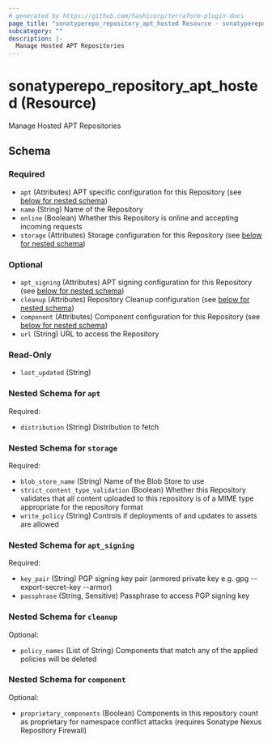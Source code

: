 ```yaml
---
# generated by https://github.com/hashicorp/terraform-plugin-docs
page_title: "sonatyperepo_repository_apt_hosted Resource - sonatyperepo"
subcategory: ""
description: |-
  Manage Hosted APT Repositories
---
```


# sonatyperepo_repository_apt_hosted (Resource)

Manage Hosted APT Repositories



<!-- schema generated by tfplugindocs -->
## Schema

### Required

- `apt` (Attributes) APT specific configuration for this Repository (see [below for nested schema](#nestedatt--apt))
- `name` (String) Name of the Repository
- `online` (Boolean) Whether this Repository is online and accepting incoming requests
- `storage` (Attributes) Storage configuration for this Repository (see [below for nested schema](#nestedatt--storage))

### Optional

- `apt_signing` (Attributes) APT signing configuration for this Repository (see [below for nested schema](#nestedatt--apt_signing))
- `cleanup` (Attributes) Repository Cleanup configuration (see [below for nested schema](#nestedatt--cleanup))
- `component` (Attributes) Component configuration for this Repository (see [below for nested schema](#nestedatt--component))
- `url` (String) URL to access the Repository

### Read-Only

- `last_updated` (String)

<a id="nestedatt--apt"></a>
### Nested Schema for `apt`

Required:

- `distribution` (String) Distribution to fetch


<a id="nestedatt--storage"></a>
### Nested Schema for `storage`

Required:

- `blob_store_name` (String) Name of the Blob Store to use
- `strict_content_type_validation` (Boolean) Whether this Repository validates that all content uploaded to this repository is of a MIME type appropriate for the repository format
- `write_policy` (String) Controls if deployments of and updates to assets are allowed


<a id="nestedatt--apt_signing"></a>
### Nested Schema for `apt_signing`

Required:

- `key_pair` (String) PGP signing key pair (armored private key e.g. gpg --export-secret-key --armor)
- `passphrase` (String, Sensitive) Passphrase to access PGP signing key


<a id="nestedatt--cleanup"></a>
### Nested Schema for `cleanup`

Optional:

- `policy_names` (List of String) Components that match any of the applied policies will be deleted


<a id="nestedatt--component"></a>
### Nested Schema for `component`

Optional:

- `proprietary_components` (Boolean) Components in this repository count as proprietary for namespace conflict attacks (requires Sonatype Nexus Repository Firewall)
